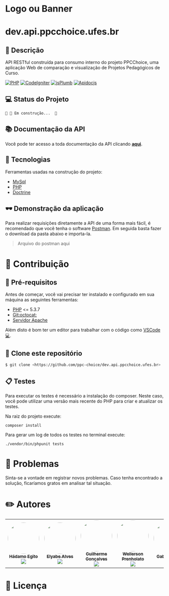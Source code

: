 # Logo ou Banner
<!-- <p align="center">
   <img src="https://trello-attachments.s3.amazonaws.com/5c3b9c9903d1b107b15a5271/182x42/078f443628a4ad74cafa0b01f44b4a7f/ppclogov1-2.png" alt="PPC Choice" width="280"/>
</p> -->

# dev.api.ppcchoice.ufes.br

## :jigsaw: Descrição
API RESTful construída para consumo interno do projeto PPCChoice, uma aplicação Web de comparação e visualização de Projetos Pedagógicos de Curso.

[![PHP](https://img.shields.io/static/v1?label=PHP&message=5.35&colorA=lightblue&color=black&logo=PHP)](https://www.php.net/)
[![CodeIgniter](https://img.shields.io/static/v1?label=CodeIgniter&message=v3&colorA=darkred&color=black&logo=CodeIgniter&logoColor=white)](https://codeigniter.com/)
[![jsPlumb](https://img.shields.io/static/v1?label=jsPlumb&message=2.13.2&colorA=green&color=black&logo=Material)](https://jsplumbtoolkit.com/community)
[![Apidocjs](https://img.shields.io/static/v1?label=apiDocJS&message=1.26.3&colorA=pink&color=black&logo=apidoc)](https://apidocjs.com/)

## :computer: Status do Projeto

	🚧 🚀 Em construção...  🚧

## :books: Documentação da API
Você pode ter acesso a toda documentação da API clicando <b>[aqui](http://dev.ppcchoice.ufes.br/api/doc)</b>.

## :rocket: Tecnologias
Ferramentas usadas na construção do projeto:

- [MySql](https://www.mysql.com/)
- [PHP](https://www.php.net/)
- [Doctrine](https://www.doctrine-project.org/)

## :dark_sunglasses: Demonstração da aplicação

Para realizar requisições diretamente a API de uma forma mais fácil, é recomendado que você tenha o software [Postman](https://www.postman.com/). Em seguida basta fazer o download da pasta abaixo e importa-la.

> Arquivo do postman aqui

# :balloon: Contribuição

## :pushpin: Pré-requisitos

Antes de começar, você vai precisar ter instalado e configurado em sua máquina as seguintes ferramentas:
- [PHP]() <= 5.3.7
- [Git:octocat:](https://git-scm.com/downloads)
- [Servidor Apache](https://httpd.apache.org/download.cgi)

Além disto é bom ter um editor para trabalhar com o código como [VSCode:computer:](https://code.visualstudio.com/).

## :dart: Clone este repositório
```bash
$ git clone <https://github.com/ppc-choice/dev.api.ppcchoice.ufes.br>
```

## :clipboard: Testes
Para executar os testes é necessário a instalação do composer. Neste caso, você pode utilizar uma versão mais recente do PHP para criar e atualizar os testes. 

Na raiz do projeto execute:
```
composer install
```
Para gerar um log de todos os testes no terminal execute: 
```
./vendor/bin/phpunit tests
```

# :ghost: Problemas
Sinta-se a vontade em registrar novos problemas. Caso tenha encontrado a solução, ficaríamos gratos em analisar tal situação. 

# :pencil2: Autores
<table>
  <tr>
    <td align="center">
      <a href="https://github.com/hadamo">
        <img style="border-radius: 50%;" src="https://avatars2.githubusercontent.com/u/33159326?s=460&u=5a82be8963d06c627b4f59131823d83c70fb3334&v=4" width="100px;" alt=""/>
        <br />
        <sub><b>Hádamo Egito</b></sub>
      </a>
        <br />
      <a href="https://www.linkedin.com/in/hadamo/">
        <img src="https://img.shields.io/badge/-LinkedIn-blue?style=flat-square&logo=Linkedin&logoColor=white&link=https://www.linkedin.com/in/hadamo/"/>
      </a></td>
    <td align="center">
      <a href="https://github.com/Elyabe">
        <img style="border-radius: 50%;" src="https://avatars1.githubusercontent.com/u/27822179?s=460&u=483e56790d8c4e50e0f960205e7abe11a21f3631&v=4" width="100px;" alt=""/>
        <br />
        <sub>
          <b>Elyabe Alves</b>
        </sub>
      </a><br />
      <a href="https://www.linkedin.com/in/elyabe/">
        <img src="https://img.shields.io/badge/-LinkedIn-blue?style=flat-square&logo=Linkedin&logoColor=white&link=https://www.linkedin.com/in/elyabe/"/>
      </a>
    </td>
    <td align="center">
      <a href="https://github.com/guilhermegoncalvess"><img style="border-radius: 50%;" src="https://avatars2.githubusercontent.com/u/45895853?s=460&u=b635cebae03921120ecee9fc2d69e1c9f56de2fe&v=4" width="100px;" alt=""/>
        <br />
        <sub>
          <b>Guilherme Gonçalves</b>
        </sub>
      </a>
      <br />
      <a href="https://www.linkedin.com/in/guilhermegoncalvess/">
        <img src="https://img.shields.io/badge/-LinkedIn-blue?style=flat-square&logo=Linkedin&logoColor=white&link=https://www.linkedin.com/in/guilhermegoncalvess/"/>
      </a>
    </td>
    <td align="center">
      <a href="https://github.com/WellersonPrenholato">
        <img style="border-radius: 50%;" src="https://avatars3.githubusercontent.com/u/18597341?s=460&u=d4a6479fae12995534739952864c145a83431836&v=4" width="100px;" alt=""/>
        <br />
        <sub>
          <b>Wellerson Prenholato</b>
        </sub>
      </a>
      <br />
      <a href="https://www.linkedin.com/in/wellersonprenholato/">
        <img src="https://img.shields.io/badge/-LinkedIn-blue?style=flat-square&logo=Linkedin&logoColor=white&link=https://www.linkedin.com/in/wellersonprenholato/"/>
      </a>
    </td>
    <td align="center">
      <a href="https://github.com/GabrielMotaBLima">
        <img style="border-radius: 50%;" src="https://avatars0.githubusercontent.com/u/31813682?s=460&u=0e5d0bed2728e295794155fe59ce9f55d9a13610&v=4" width="100px;" alt=""/>
        <br />
        <sub>
          <b>Gabriel Lima</b>
        </sub>
      </a>
      <br />
      <a href="https://www.linkedin.com/in/gabriel-mota-bromonschenkel-lima-182521140/">
        <img src="https://img.shields.io/badge/-LinkedIn-blue?style=flat-square&logo=Linkedin&logoColor=white&link=https://www.linkedin.com/in/gabriel-mota-bromonschenkel-lima-182521140/"/>
      </a>
    </td>
  </tr>
</table>

# :closed_book: Licença
